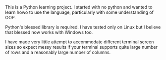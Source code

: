 This is a Python learning project.  I started with no python and wanted to learn howo to use
the language, particularly with some understanding of OOP.

Python's blessed library is required.  I have tested only on Linux but I believe that blessed
now works with Windows too.

I have made very little attempt to accommodate different terminal screen sizes so expect messy
results if your terminal supports quite large number of rows and a reasonably large number of
columns.

